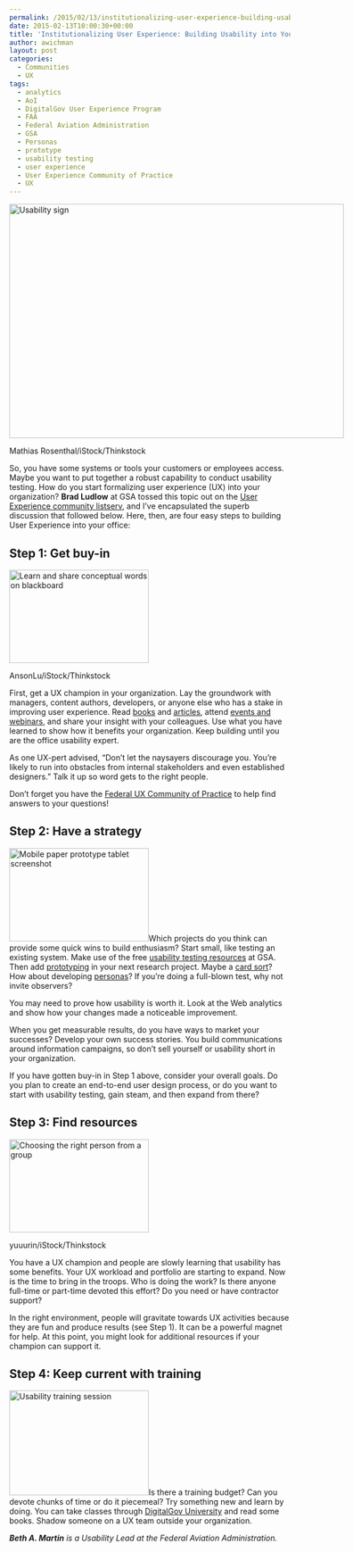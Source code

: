 ```yaml
---
permalink: /2015/02/13/institutionalizing-user-experience-building-usability-into-your-organization/
date: 2015-02-13T10:00:30+00:00
title: 'Institutionalizing User Experience: Building Usability into Your Organization'
author: awichman
layout: post
categories:
  - Communities
  - UX
tags:
  - analytics
  - AoI
  - DigitalGov User Experience Program
  - FAA
  - Federal Aviation Administration
  - GSA
  - Personas
  - prototype
  - usability testing
  - user experience
  - User Experience Community of Practice
  - UX
---
```


<div id="attachment_242572" style="width: 610px" class="wp-caption aligncenter">
  <img class="size-full wp-image-242572" src="https://s3.amazonaws.com/sitesusa/wp-content/uploads/sites/212/2015/02/600-x-420-Usability-Mathias-Rosenthal-iStock-Thinkstock-523316205.jpg" alt="Usability sign" width="600" height="420" />
  
  <p class="wp-caption-text">
    Mathias Rosenthal/iStock/Thinkstock
  </p>
</div>

So, you have some systems or tools your customers or employees access. Maybe you want to put together a robust capability to conduct usability testing. How do you start formalizing user experience (UX) into your organization? **Brad Ludlow** at GSA tossed this topic out on the [User Experience community listserv](https://www.digitalgov.gov/communities/federal-user-experience-community-of-practice/), and I&#8217;ve encapsulated the superb discussion that followed below. Here, then, are four easy steps to building User Experience into your office:

## Step 1: Get buy-in

<div id="attachment_242802" style="width: 260px" class="wp-caption alignright">
  <img class="size-full wp-image-242802" src="https://s3.amazonaws.com/sitesusa/wp-content/uploads/sites/212/2015/02/250-x-167-Learn-and-share-conceptual-words-on-blackboard-AnsonLu-iStock-Thinkstock-525385549.jpg" alt="Learn and share conceptual words on blackboard" width="250" height="167" />
  
  <p class="wp-caption-text">
    AnsonLu/iStock/Thinkstock
  </p>
</div>

First, get a UX champion in your organization. Lay the groundwork with managers, content authors, developers, or anyone else who has a stake in improving user experience. Read [books](http://uxmastery.com/resources/books/) and [articles](https://www.digitalgov.gov/category/ux/), attend [events and webinars](https://www.digitalgov.gov/events/), and share your insight with your colleagues. Use what you have learned to show how it benefits your organization. Keep building until you are the office usability expert.

As one UX-pert advised, &#8220;Don’t let the naysayers discourage you. You’re likely to run into obstacles from internal stakeholders and even established designers.&#8221; Talk it up so word gets to the right people.

Don’t forget you have the [Federal UX Community of Practice](https://www.digitalgov.gov/communities/federal-user-experience-community-of-practice/) to help find answers to your questions!

## Step 2: Have a strategy

<img class="alignright size-full wp-image-242682" src="https://s3.amazonaws.com/sitesusa/wp-content/uploads/sites/212/2015/02/250-x-167-Mobile-Paper-Prototype-tablet-screenshot-May-20th-2014-8am.jpg" alt="Mobile paper prototype tablet screenshot" width="250" height="167" />Which projects do you think can provide some quick wins to build enthusiasm? Start small, like testing an existing system. Make use of the free [usability testing resources](https://www.digitalgov.gov/resources/digitalgov-user-experience-program/) at GSA. Then add [prototyping](https://www.digitalgov.gov/2014/08/08/design-sketching-the-easiest-prototype-method-ever/) in your next research project. Maybe a [card sort](http://www.usability.gov/how-to-and-tools/methods/card-sorting.html)? How about developing [personas](https://www.digitalgov.gov/2015/01/09/personas-101/)? If you’re doing a full-blown test, why not invite observers?

You may need to prove how usability is worth it. Look at the Web analytics and show how your changes made a noticeable improvement.

When you get measurable results, do you have ways to market your successes? Develop your own success stories. You build communications around information campaigns, so don’t sell yourself or usability short in your organization.

If you have gotten buy-in in Step 1 above, consider your overall goals. Do you plan to create an end-to-end user design process, or do you want to start with usability testing, gain steam, and then expand from there?

## Step 3: Find resources

<div id="attachment_242532" style="width: 260px" class="wp-caption alignright">
  <img class="size-full wp-image-242532" src="https://s3.amazonaws.com/sitesusa/wp-content/uploads/sites/212/2015/02/250-x-167-Choosing-the-right-person-from-a-group-yuuurin-iStock-Thinkstock-450576387.jpg" alt="Choosing the right person from a group" width="250" height="167" />
  
  <p class="wp-caption-text">
    yuuurin/iStock/Thinkstock
  </p>
</div>

You have a UX champion and people are slowly learning that usability has some benefits. Your UX workload and portfolio are starting to expand. Now is the time to bring in the troops. Who is doing the work? Is there anyone full-time or part-time devoted this effort? Do you need or have contractor support?

In the right environment, people will gravitate towards UX activities because they are fun and produce results (see Step 1). It can be a powerful magnet for help. At this point, you might look for additional resources if your champion can support it.

## Step 4: Keep current with training

<img class="alignright size-full wp-image-242552" src="https://s3.amazonaws.com/sitesusa/wp-content/uploads/sites/212/2015/02/250-x-188-Usability-training-IMG_7259.jpg" alt="Usability training session" width="250" height="188" />Is there a training budget? Can you devote chunks of time or do it piecemeal? Try something new and learn by doing. You can take classes through [DigitalGov University](https://www.digitalgov.gov/digitalgov-university/) and read some books. Shadow someone on a UX team outside your organization.

_**Beth A. Martin** is a Usability Lead at the Federal Aviation Administration._